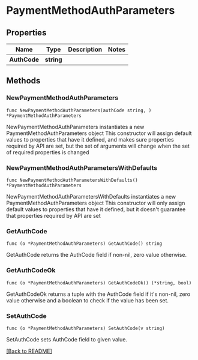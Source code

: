 # PaymentMethodAuthParameters

## Properties

| Name | Type | Description | Notes |
| ------------ | ------------- | ------------- | ------------- |
| **AuthCode** | **string** |  |  |

## Methods

### NewPaymentMethodAuthParameters

`func NewPaymentMethodAuthParameters(authCode string, ) *PaymentMethodAuthParameters`

NewPaymentMethodAuthParameters instantiates a new PaymentMethodAuthParameters object
This constructor will assign default values to properties that have it defined,
and makes sure properties required by API are set, but the set of arguments
will change when the set of required properties is changed

### NewPaymentMethodAuthParametersWithDefaults

`func NewPaymentMethodAuthParametersWithDefaults() *PaymentMethodAuthParameters`

NewPaymentMethodAuthParametersWithDefaults instantiates a new PaymentMethodAuthParameters object
This constructor will only assign default values to properties that have it defined,
but it doesn't guarantee that properties required by API are set

### GetAuthCode

`func (o *PaymentMethodAuthParameters) GetAuthCode() string`

GetAuthCode returns the AuthCode field if non-nil, zero value otherwise.

### GetAuthCodeOk

`func (o *PaymentMethodAuthParameters) GetAuthCodeOk() (*string, bool)`

GetAuthCodeOk returns a tuple with the AuthCode field if it's non-nil, zero value otherwise
and a boolean to check if the value has been set.

### SetAuthCode

`func (o *PaymentMethodAuthParameters) SetAuthCode(v string)`

SetAuthCode sets AuthCode field to given value.



[[Back to README]](../../README.md)


